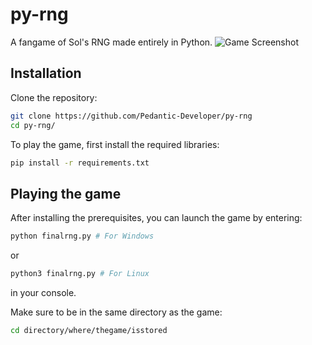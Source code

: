 # py-rng
A fangame of Sol's RNG made entirely in Python.
![Game Screenshot](/home/aakashkrishnasamy/github/py-rng/py-rng/py-rng.png)


## Installation
Clone the repository:
 ```bash
 git clone https://github.com/Pedantic-Developer/py-rng
 cd py-rng/
   ```

To play the game, first install the required libraries:

```bash
pip install -r requirements.txt
```

## Playing the game
After installing the prerequisites, you can launch the game by entering:
```bash
python finalrng.py # For Windows
```
or 

```bash
python3 finalrng.py # For Linux
```
in your console.

Make sure to be in the same directory as the game:
```bash
cd directory/where/thegame/isstored
```
